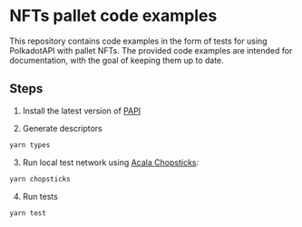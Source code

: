 # NFTs pallet code examples

This repository contains code examples in the form of tests for using PolkadotAPI with pallet NFTs. The provided code examples are intended for documentation, <!--TODO provide a link--> with the goal of keeping them up to date.

## Steps

1. Install the latest version of [PAPI](https://www.npmjs.com/package/polkadot-api)

2. Generate descriptors

```sh
yarn types
```

3. Run local test network using [Acala Chopsticks](https://github.com/AcalaNetwork/chopsticks):

```sh
yarn chopsticks
```

4. Run tests

```sh
yarn test
```
